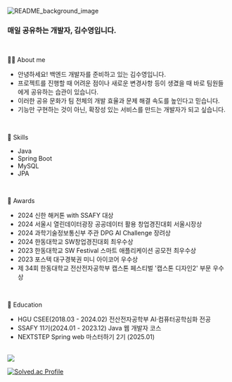 ![README_background_image](https://github.com/user-attachments/assets/a3d55da4-9dae-4d92-b113-ddb887a535a8)


### 매일 공유하는 개발자, 김수영입니다.

<br />

💁🏻 About me
- 안녕하세요! 백엔드 개발자를 준비하고 있는 김수영입니다.
- 프로젝트를 진행할 때 어려운 점이나 새로운 변경사항 등이 생겼을 때 바로 팀원들에게 공유하는 습관이 있습니다.
- 이러한 공유 문화가 팀 전체의 개발 효율과 문제 해결 속도를 높인다고 믿습니다.
- 기능만 구현하는 것이 아닌, 확장성 있는 서비스를 만드는 개발자가 되고 싶습니다.

<br />

🌱 Skills
- Java
- Spring Boot
- MySQL
- JPA

<br />

🏅 Awards
- 2024 신한 해커톤 with SSAFY 대상
- 2024 서울시 열린데이터광장 공공데이터 활용 창업경진대회 서울시장상
- 2024 과학기술정보통신부 주관 DPG AI Challenge 장려상
- 2024 한동대학교 SW창업경진대회 최우수상
- 2023 한동대학교 SW Festival 스마트 애플리케이션 공모전 최우수상
- 2023 포스텍 대구경북권 미니 아이코어 우수상
- 제 34회 한동대학교 전산전자공학부 캡스톤 페스티벌 '캡스톤 디자인2' 부문 우수상

<br />

🔭 Education
- HGU CSEE(2018.03 - 2024.02) 전산전자공학부 AI·컴퓨터공학심화 전공
- SSAFY 11기(2024.01 - 2023.12) Java 웹 개발자 코스
- NEXTSTEP Spring web 마스터하기 2기 (2025.01)

<br />

<img src="https://github-readme-stats.vercel.app/api?username=sootudio&theme=vue&show_icons=true">

<br />

[![Solved.ac Profile](http://mazassumnida.wtf/api/v2/generate_badge?boj=kswim57)](https://solved.ac/kswim57/)
